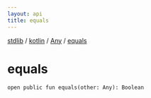 ```yaml
---
layout: api
title: equals
---
```

[stdlib](../../index.html) / [kotlin](../index.html) / [Any](index.html) / [equals](equals.html)

# equals

```
open public fun equals(other: Any): Boolean
```
